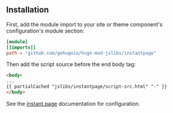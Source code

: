 ## Installation

First, add the module import to your site or theme component's configuration's module section:

```toml
[module]
[[imports]]
path = "github.com/gohugoio/hugo-mod-jslibs/instantpage"
```

Then add the script source before the end body tag:


```html
<body>
...
{{ partialCached "jslibs/instantpage/script-src.html" "-" }}
</body>
```

See the [instant.page](https://instant.page/) documentation for configuration.